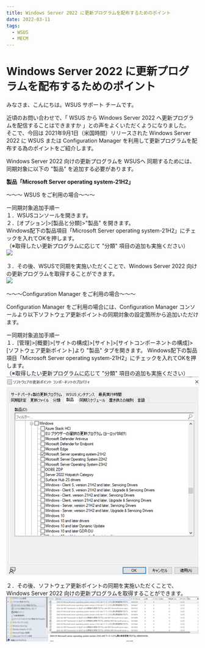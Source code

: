 ```yaml
---
title: Windows Server 2022 に更新プログラムを配布するためのポイント
date: 2022-03-11
tags:
  - WSUS
  - MECM
---
```


# Windows Server 2022 に更新プログラムを配布するためのポイント

みなさま、こんにちは。WSUS サポート チームです。

近頃のお問い合わせで、「 WSUS から Windows Server 2022 へ更新プログラムを配信することはできますか 」との声をよくいただくようになりました。  
そこで、今回は 2021年9月1日（米国時間）リリースされた Windows Server 2022 に WSUS または Configuration Manager を利用して更新プログラムを配布する為のポイントをご紹介します。  

Windows Server 2022 向けの更新プログラムを WSUSへ 同期するためには、同期対象に以下の "製品" を追加する必要があります。

**製品「Microsoft Server operating system-21H2」**

～～～ WSUS をご利用の場合～～～  

ー同期対象追加手順ー  
１．WSUSコンソールを開きます。  
２．[オプション]>[製品と分類]>"製品" を開きます。  
 Windows配下の製品項目「Microsoft Server operating system-21H2」にチェックを入れてOKを押します。  
 （※取得したい更新プログラムに応じて "分類" 項目の追加も実施ください）  
![](2022-03-11_01/2022-03-11_01_1.PNG)

３．その後、WSUSで同期を実施いただくことで、Windows Server 2022 向けの更新プログラムを取得することができます。  
![](2022-03-11_01/2022-03-11_01_2.PNG)


～～～Configuration Manager をご利用の場合～～～  

Configuration Manager をご利用の場合には、Configuration Manager コンソールより以下ソフトウェア更新ポイントの同期対象の設定箇所から追加いただけます。  

ー同期対象追加手順ー  
１．[管理]>[概要]>[サイトの構成]>[サイト]>[サイトコンポーネントの構成]>[ソフトウェア更新ポイント]より "製品" タブを開きます。 
 Windows配下の製品項目「Microsoft Server operating system-21H2」にチェックを入れてOKを押します。  
 （※取得したい更新プログラムに応じて "分類" 項目の追加も実施ください）  
![](2022-03-11_01/2022-03-11_01_3_1.PNG)

２．その後、ソフトウェア更新ポイントの同期を実施いただくことで、Windows Server 2022 向けの更新プログラムを取得することができます。  
![](2022-03-11_01/2022-03-11_01_4_1.PNG)



 